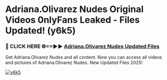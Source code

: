# Adriana.Olivarez Nudes Original Videos 0nlyFans Leaked - Files Updated! (y6k5)

<h3>🔴 CLICK HERE 🌐==►► <a href="https://tinyurl.com/yrmya6cz" rel="nofollow">Adriana.Olivarez Nudes Updated Files</a></h3>

Get Adriana.Olivarez Nudes and all content. Now you can access all videos and pictures of Adriana.Olivarez Nudes. New Updated Files 2025!

[![y6k5](https://i.imgur.com/FMdXYCs.gif)](https://tinyurl.com/yrmya6cz)
